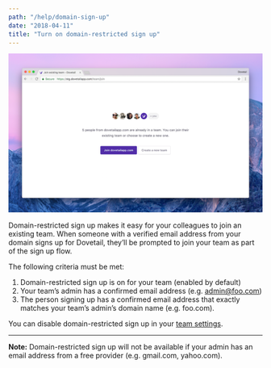 ```yaml
---
path: "/help/domain-sign-up"
date: "2018-04-11"
title: "Turn on domain-restricted sign up"
---
```


![Screenshot showing a ‘join team’ screen in Dovetail](./join-team.png)

Domain-restricted sign up makes it easy for your colleagues to join an existing team. When someone with a verified email address from your domain signs up for Dovetail, they’ll be prompted to join your team as part of the sign up flow.

The following criteria must be met:

1.  Domain-restricted sign up is on for your team (enabled by default)
1.  Your team’s admin has a confirmed email address (e.g. admin@foo.com)
1.  The person signing up has a confirmed email address that exactly matches your team’s admin’s domain name (e.g. foo.com).

You can disable domain-restricted sign up in your [team settings]().

---

**Note:** Domain-restricted sign up will not be available if your admin has an email address from a free provider (e.g. gmail.com, yahoo.com).
